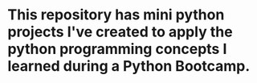 # This repository has mini python projects I've created to apply the python programming concepts I learned during a Python Bootcamp.
